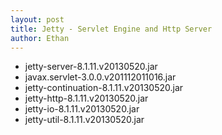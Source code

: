```yaml
---
layout: post
title: Jetty - Servlet Engine and Http Server
author: Ethan
---
```


> 
 * jetty-server-8.1.11.v20130520.jar
 * javax.servlet-3.0.0.v201112011016.jar
 * jetty-continuation-8.1.11.v20130520.jar
 * jetty-http-8.1.11.v20130520.jar
 * jetty-io-8.1.11.v20130520.jar
 * jetty-util-8.1.11.v20130520.jar